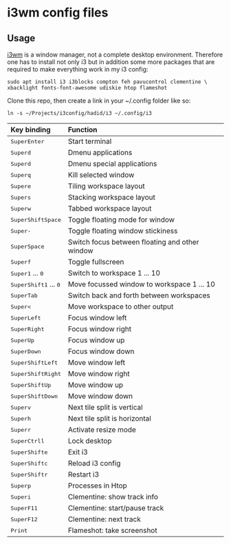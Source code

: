 # i3wm config files

## Usage

[i3wm](https://i3wm.org/) is a window manager, not a complete desktop
environment. Therefore one has to install not only i3 but in addition
some more packages that are required to make everything work in my i3
config:

```
sudo apt install i3 i3blocks compton feh pavucontrol clementine \
xbacklight fonts-font-awesome udiskie htop flameshot
```

Clone this repo, then create a link in your ~/.config folder like so:

```
ln -s ~/Projects/i3config/hadid/i3 ~/.config/i3
```



Key binding | Function
:--- | :---
<kbd>Super</kbd><kbd>Enter</kbd>                                | Start terminal
<kbd>Super</kbd><kbd>d</kbd>                                    | Dmenu applications
<kbd>Super</kbd><kbd>d</kbd>                                    | Dmenu special applications
<kbd>Super</kbd><kbd>q</kbd>                                    | Kill selected window
<kbd>Super</kbd><kbd>e</kbd>                                    | Tiling workspace layout
<kbd>Super</kbd><kbd>s</kbd>                                    | Stacking workspace layout
<kbd>Super</kbd><kbd>w</kbd>                                    | Tabbed workspace layout
<kbd>Super</kbd><kbd>Shift</kbd><kbd>Space</kbd>                | Toggle floating mode for window
<kbd>Super</kbd><kbd>-</kbd>                                    | Toggle floating window stickiness
<kbd>Super</kbd><kbd>Space</kbd>                                | Switch focus between floating and other window
<kbd>Super</kbd><kbd>f</kbd>                                    | Toggle fullscreen
<kbd>Super</kbd><kbd>1</kbd> ... <kbd>0</kbd>                   | Switch to workspace 1 ... 10
<kbd>Super</kbd><kbd>Shift</kbd><kbd>1</kbd> ... <kbd>0</kbd>   | Move focussed window to workspace 1 ... 10
<kbd>Super</kbd><kbd>Tab</kbd>                                  | Switch back and forth between workspaces
<kbd>Super</kbd><kbd><</kbd>                                    | Move workspace to other output
<kbd>Super</kbd><kbd>Left</kbd>                                 | Focus window left
<kbd>Super</kbd><kbd>Right</kbd>                                | Focus window right
<kbd>Super</kbd><kbd>Up</kbd>                                   | Focus window up
<kbd>Super</kbd><kbd>Down</kbd>                                 | Focus window down
<kbd>Super</kbd><kbd>Shift</kbd><kbd>Left</kbd>                 | Move window left
<kbd>Super</kbd><kbd>Shift</kbd><kbd>Right</kbd>                | Move window right
<kbd>Super</kbd><kbd>Shift</kbd><kbd>Up</kbd>                   | Move window up
<kbd>Super</kbd><kbd>Shift</kbd><kbd>Down</kbd>                 | Move window down
<kbd>Super</kbd><kbd>v</kbd>                                    | Next tile split is vertical
<kbd>Super</kbd><kbd>h</kbd>                                    | Next tile split is horizontal
<kbd>Super</kbd><kbd>r</kbd>                                    | Activate resize mode
<kbd>Super</kbd><kbd>Ctrl</kbd><kbd>l</kbd>                     | Lock desktop
<kbd>Super</kbd><kbd>Shift</kbd><kbd>e</kbd>                    | Exit i3
<kbd>Super</kbd><kbd>Shift</kbd><kbd>c</kbd>                    | Reload i3 config
<kbd>Super</kbd><kbd>Shift</kbd><kbd>r</kbd>                    | Restart i3
<kbd>Super</kbd><kbd>p</kbd>                                    | Processes in Htop
<kbd>Super</kbd><kbd>i</kbd>                                    | Clementine: show track info
<kbd>Super</kbd><kbd>F11</kbd>                                  | Clementine: start/pause track
<kbd>Super</kbd><kbd>F12</kbd>                                  | Clementine: next track
<kbd>Print</kbd>                                                | Flameshot: take screenshot
